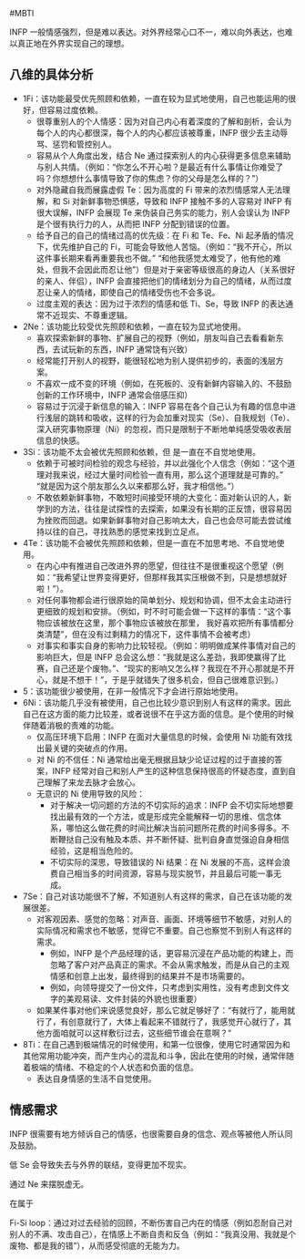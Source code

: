 #MBTI 

INFP 一般情感强烈，但是难以表达。对外界经常心口不一，难以向外表达，也难以真正地在外界实现自己的理想。

## 八维的具体分析
* 1Fi：该功能最受优先照顾和依赖，一直在较为显式地使用，自己也能运用的很好，但容易过度依赖。
	* 很尊重别人的个人情感：因为对自己内心有着深度的了解和剖析，会认为每个人的内心都很深，每个人的内心都应该被尊重，INFP 很少去主动辱骂、惩罚和管控别人。
	* 容易从个人角度出发，结合 Ne 通过探索别人的内心获得更多信息来辅助与别人共情。（例如：“你怎么不开心啦？是最近有什么事情让你难受了吗？你想想什么事情导致了你的焦虑？你的父母是怎么样的？”）
	* 对外隐藏自我而展露虚假 Te：因为高度的 Fi 带来的浓烈情感常人无法理解，和 Si 对新鲜事物恐惧感，导致和 INFP 接触不多的人容易对 INFP 有很大误解，INFP 会展现 Te 来伪装自己务实的能力，别人会误认为 INFP 是个很有执行力的人，从而把 INFP 分配到错误的位置。
	* 给予自己的自己的情绪过高的优先级：在 Fi 和 Te、Fe、Ni 起矛盾的情况下，优先维护自己的 Fi，可能会导致他人苦恼。（例如：“我不开心，所以这件事长期来看再重要我也不做。” “和他我感觉太难受了，他有他的难处，但我不会因此而忍让他”）但是对于亲密等级很高的身边人（关系很好的亲人、伴侣），INFP 会直接把他们的情绪划分为自己的情绪，从而过度忍让亲人的情绪，即使自己的情绪受伤也不会多说。
	* 过度主观的表达：因为过于浓烈的情感和低 Ti、Se，导致 INFP 的表达通常不近现实、不尊重逻辑。
* 2Ne：该功能比较受优先照顾和依赖，一直在较为显式地使用。
	* 喜欢探索新鲜的事物、扩展自己的视野（例如，朋友叫自己去看看新东西，去试玩新的东西，INFP 通常饶有兴致）
	* 经常能打开别人的视野，能很轻松地为别人提供初步的，表面的浅层方案。
	* 不喜欢一成不变的环境（例如，在死板的、没有新鲜内容输入的、不鼓励创新的工作环境中，INFP 通常会倍感压抑）
	* 容易过于沉浸于新信息的输入：INFP 容易在各个自己认为有趣的信息中进行浅层的跳转和吸收，这样的行为会加重对现实（Se）、自我规划（Te）、深入研究事物原理（Ni）的忽视，而只是限制于不断地单纯感受吸收表层信息的快感。
* 3Si：该功能不太会被优先照顾和依赖，但 是一直在不自觉地使用。
	* 依赖于可被时间检验的观念与经验，并以此强化个人信念（例如：“这个道理对我来说，经过大量时间检验一直有用，那么这个道理就是可靠的。” “就是因为这个朋友那么久以来都那么好，我才相信他。”）
	* 不敢依赖新鲜事物，不敢短时间接受环境的大变化：面对新认识的人，新学到的方法，往往是试探性的去探索，如果没有长期的正反馈，很容易因为挫败而回退。如果新鲜事物对自己影响太大，自己也会尽可能去尝试维持以往的自己，寻找熟悉的感觉来找到立足点。
* 4Te：该功能不会被优先照顾和依赖，但是一直在不加思考地、不自觉地使用。
	* 在内心中有推进自己改进外界的愿望，但往往不是很重视这个愿望（例如：“我希望让世界变得更好，但那样我其实压根做不到，只是想想就好啦！”）。
	* 对任何事物都会进行很原始的简单划分、规划和协调，但不太会主动进行更细致的规划和安排。（例如，时不时可能会做一下这样的事情：“这个事物应该被放在这里，那个事物应该被放在那里， 我好喜欢把所有事情都分类清楚”，但在没有过剩精力的情况下，这件事情不会被考虑）
	* 对事实和事实自身的影响力比较轻视。（例如：明明做成某件事情对自己的影响巨大，但是 INFP 总会这么想：“我就是这么差劲，我即使赢得了比赛，自己还是个废物。”、“现实的影响又怎么样？我现在不开心那就是不开心，就是不想干！”，于是乎就错失了很多机会，但自己很难意识到。）
* 5：该功能很少被使用，在非一般情况下才会进行原始地使用。
* 6Ni：该功能几乎没有被使用，自己也比较少意识到别人有这样的需求。因此自己在这方面的能力比较差，或者说很不在乎这方面的信息。是个使用的时候伴随着消极的责难的功能。
	* 仅高压环境下启用：INFP 在面对大量信息的时候，会使用 Ni 功能有效找出最关键的突破点的作用。
	* 对 Ni 的不信任：Ni 通常给出毫无根据且缺少论证过程的过于直接的答案，INFP 经常对自己和别人产生的这种信息保持很高的怀疑态度，直到自己理解了来龙去脉才会放心。
	* 无意识的 Ni 使用导致的风险：
		* 对于解决一切问题的方法的不切实际的追求：INFP 会不切实际地想要找出最有效的一个方法，或是形成完全能解释一切的思维、信念体系，哪怕这么做花费的时间比解决当前问题所花费的时间多得多。不断鞭挞自己没有触及本质、并不断怀疑、批判自身直觉强迫自身相信经验，这是相当危险的。
		* 不切实际的深思，导致错误的 Ni 结果：在 Ni 发展的不高，这样会浪费自己相当多的时间资源，容易与现实脱节，并且最后可能一事无成。
* 7Se：自己对该功能很不了解，不知道别人有这样的需求，自己在该功能的发展很差。
	* 对客观因素、感觉的忽略：对声音、画面、环境等细节不敏感，对别人的实际情况和需求也不敏感，觉得它不重要。自己也察觉不到别人有这样的需求。
		* 例如，INFP 是个产品经理的话，更容易沉浸在产品功能的构建上，而忽略了客户对产品真正的需求。不会从需求触发，而是从自己的主观情感和创意上出发，最终得到的结果并不是市场需要的。
		* 例如，向领导提交了一份文件，只考虑到实用性，没有考虑到文件文字的美观易读、文件封装的外貌也很重要）
	* 如果某件事对他们来说感觉良好，那么它就足够好了：“有就行了，能用就行了，有创意就行了，大体上看起来不错就行了，我感觉开心就行了，其他方面咱就可以这样敷衍过去，这些细节谁会在意啊？”
* 8Ti：在自己遇到极端情况的时候使用，和第一位很像，使用它时通常因为和其他常用功能冲突，而产生内心的混乱和斗争，因此在使用的时候，通常伴随着极端的情绪、不稳定的个人状态和负面的信息。
	* 表达自身情感的生活不自觉使用。

## 情感需求
INFP 很需要有地方倾诉自己的情感，也很需要自身的信念、观点等被他人所认同及鼓励。

低 Se 会导致失去与外界的联结，变得更加不现实。

通过 Ne 来摆脱虚无。

在属于

Fi-Si loop：通过对过去经验的回顾，不断伤害自己内在的情感（例如忍耐自己对别人的不满、攻击自己），在情感上不断自责和反刍（例如：“我真没用、我就是个废物、都是我的错”），从而感受彻底的无能为力。